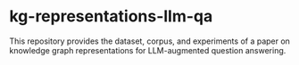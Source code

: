# kg-representations-llm-qa
This repository provides the dataset, corpus, and experiments of a paper on knowledge graph representations for LLM-augmented question answering.
